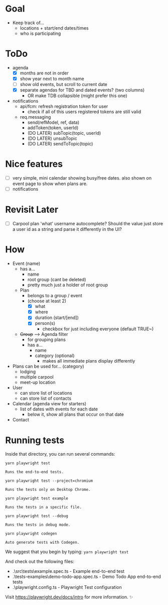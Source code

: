 # Goal

- Keep track of...
  - locations + start/end dates/times
  - who is participating

# ToDo

- agenda
  - [x] months are not in order
  - [x] show year next to month name
  - [ ] show old events, but scroll to current date
  - [x] separate agendas for TBD and dated events? (two columns)
    - OR make TDB collapsible (might prefer this one)
- notifications
  - api/fcm: refresh registration token for user
    - check if all of this users registered tokens are still valid
  - req.messaging
    - send(refModel, ref, data)
    - addToken(token, userId)
    - (DO LATER) subTopic(topic, userId)
    - (DO LATER) unsubTopic
    - (DO LATER) sendToTopic(topic)

# Nice features

- [ ] very simple, mini calendar showing busy/free dates. also shown on event page to show when plans are.
- [ ] notifications

# Revisit Later

- [ ] Carpool plan 'what' username autocomplete? Should the value just store a user id as a string and parse it differently in the UI?

# How

- Event (name)
  - has a...
    - name
    - root group (cant be deleted)
    - pretty much just a holder of root group
  - Plan
    - belongs to a group / event
    - (choose at least 2)
      - [x] what
      - [x] where
      - [x] duration (start/[end])
      - [x] person(s)
        - checkbox for just including everyone (default TRUE~)
  - ~~Group~~ --> Agenda filter
    - for grouping plans
    - has a...
      - name
      - category (optional)
        - makes all immediate plans display differently
- Plans can be used for... (category)
  - lodging
  - multiple carpool
  - meet-up location
- User
  - can store list of locations
  - can store list of contacts
- Calendar (agenda view for starters)
  - list of dates with events for each date
    - below it, show all plans that occur on that date
- Contact

# Running tests

Inside that directory, you can run several commands:

`yarn playwright test`

    Runs the end-to-end tests.

`yarn playwright test --project=chromium`

    Runs the tests only on Desktop Chrome.

`yarn playwright test example`

    Runs the tests in a specific file.

`yarn playwright test --debug`

    Runs the tests in debug mode.

`yarn playwright codegen`

    Auto generate tests with Codegen.

We suggest that you begin by typing: `yarn playwright test`

And check out the following files:

- .\src\tests\example.spec.ts - Example end-to-end test
- .\tests-examples\demo-todo-app.spec.ts - Demo Todo App end-to-end tests
- .\playwright.config.ts - Playwright Test configuration

Visit https://playwright.dev/docs/intro for more information. ✨
